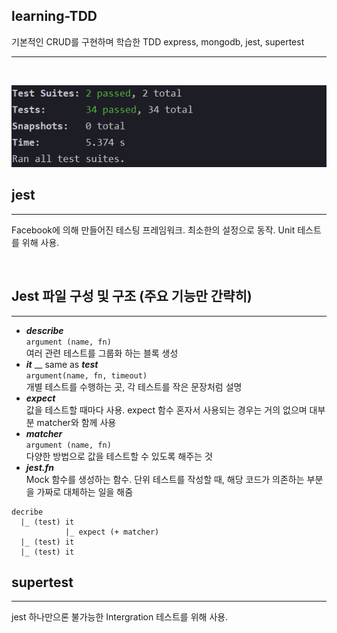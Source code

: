 ## learning-TDD
기본적인 CRUD를 구현하며 학습한 TDD
express, mongodb, jest, supertest

---

<br>

![테스트결과](./result.png)

## jest
---
Facebook에 의해 만들어진 테스팅 프레임워크. 최소한의 설정으로 동작. Unit 테스트를 위해 사용.

<br>


## Jest 파일 구성 및 구조 (주요 기능만 간략히)
---
- ***describe***<br>
`argument (name, fn)`<br>
여러 관련 테스트를 그룹화 하는 블록 생성
- ***it*** __ same as ***test***<br>
`argument(name, fn, timeout)`<br>
개별 테스트를 수행하는 곳, 각 테스트를 작은 문장처럼 설명
- ***expect***<br>
값을 테스트할 때마다 사용. expect 함수 혼자서 사용되는 경우는 거의 없으며 대부분 matcher와 함께 사용
- ***matcher***<br>
`argument (name, fn)`<br>
다양한 방법으로 값을 테스트할 수 있도록 해주는 것
- ***jest.fn***<br>
Mock 함수를 생성하는 함수. 단위 테스트를 작성할 때, 해당 코드가 의존하는 부분을 가짜로 대체하는 일을 해줌
```
decribe
  |_ (test) it
            |_ expect (+ matcher)
  |_ (test) it
  |_ (test) it
```

## supertest
---
jest 하나만으론 불가능한 Intergration 테스트를 위해 사용.
